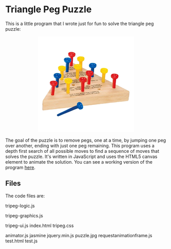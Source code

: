 Triangle Peg Puzzle
===================

This is a little program that I wrote just for fun to solve the triangle peg puzzle:

<p align="center">
  <img src="./puzzle.jpg?raw=true"/>
</p>

The goal of the puzzle is to remove pegs, one at a time, by jumping
one peg over another, ending with just one peg remaining.  This
program uses a depth first search of all possible moves to find a
sequence of moves that solves the puzzle.  It's written in JavaScript
and uses the HTML5 canvas element to animate the solution.  You can
see a working version of the program
[here](http://www.geomtech.com/tripeg).

Files
-----

The code files are:

tripeg-logic.js

tripeg-graphics.js

tripeg-ui.js
index.html
tripeg.css

animator.js
jasmine
jquery.min.js
puzzle.jpg
requestanimationframe.js
test.html
test.js
